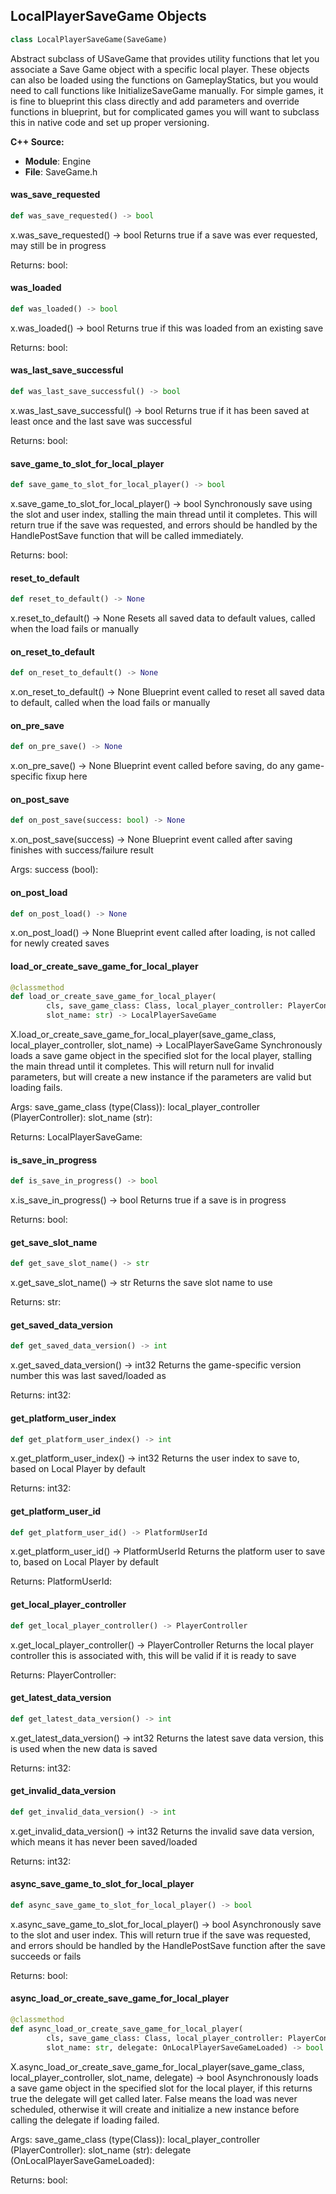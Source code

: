 ## LocalPlayerSaveGame Objects

```python
class LocalPlayerSaveGame(SaveGame)
```

Abstract subclass of USaveGame that provides utility functions that let you associate a Save Game object with a specific local player.
These objects can also be loaded using the functions on GameplayStatics, but you would need to call functions like InitializeSaveGame manually.
For simple games, it is fine to blueprint this class directly and add parameters and override functions in blueprint,
but for complicated games you will want to subclass this in native code and set up proper versioning.

**C++ Source:**

- **Module**: Engine
- **File**: SaveGame.h

<a id="unreal.LocalPlayerSaveGame.was_save_requested"></a>

#### was_save_requested

```python
def was_save_requested() -> bool
```

x.was_save_requested() -> bool
Returns true if a save was ever requested, may still be in progress

Returns:
    bool:

<a id="unreal.LocalPlayerSaveGame.was_loaded"></a>

#### was_loaded

```python
def was_loaded() -> bool
```

x.was_loaded() -> bool
Returns true if this was loaded from an existing save

Returns:
    bool:

<a id="unreal.LocalPlayerSaveGame.was_last_save_successful"></a>

#### was_last_save_successful

```python
def was_last_save_successful() -> bool
```

x.was_last_save_successful() -> bool
Returns true if it has been saved at least once and the last save was successful

Returns:
    bool:

<a id="unreal.LocalPlayerSaveGame.save_game_to_slot_for_local_player"></a>

#### save_game_to_slot_for_local_player

```python
def save_game_to_slot_for_local_player() -> bool
```

x.save_game_to_slot_for_local_player() -> bool
Synchronously save using the slot and user index, stalling the main thread until it completes.
This will return true if the save was requested, and errors should be handled by the HandlePostSave function that will be called immediately.

Returns:
    bool:

<a id="unreal.LocalPlayerSaveGame.reset_to_default"></a>

#### reset_to_default

```python
def reset_to_default() -> None
```

x.reset_to_default() -> None
Resets all saved data to default values, called when the load fails or manually

<a id="unreal.LocalPlayerSaveGame.on_reset_to_default"></a>

#### on_reset_to_default

```python
def on_reset_to_default() -> None
```

x.on_reset_to_default() -> None
Blueprint event called to reset all saved data to default, called when the load fails or manually

<a id="unreal.LocalPlayerSaveGame.on_pre_save"></a>

#### on_pre_save

```python
def on_pre_save() -> None
```

x.on_pre_save() -> None
Blueprint event called before saving, do any game-specific fixup here

<a id="unreal.LocalPlayerSaveGame.on_post_save"></a>

#### on_post_save

```python
def on_post_save(success: bool) -> None
```

x.on_post_save(success) -> None
Blueprint event called after saving finishes with success/failure result

Args:
    success (bool):

<a id="unreal.LocalPlayerSaveGame.on_post_load"></a>

#### on_post_load

```python
def on_post_load() -> None
```

x.on_post_load() -> None
Blueprint event called after loading, is not called for newly created saves

<a id="unreal.LocalPlayerSaveGame.load_or_create_save_game_for_local_player"></a>

#### load_or_create_save_game_for_local_player

```python
@classmethod
def load_or_create_save_game_for_local_player(
        cls, save_game_class: Class, local_player_controller: PlayerController,
        slot_name: str) -> LocalPlayerSaveGame
```

X.load_or_create_save_game_for_local_player(save_game_class, local_player_controller, slot_name) -> LocalPlayerSaveGame
Synchronously loads a save game object in the specified slot for the local player, stalling the main thread until it completes.
This will return null for invalid parameters, but will create a new instance if the parameters are valid but loading fails.

Args:
    save_game_class (type(Class)): 
    local_player_controller (PlayerController): 
    slot_name (str): 

Returns:
    LocalPlayerSaveGame:

<a id="unreal.LocalPlayerSaveGame.is_save_in_progress"></a>

#### is_save_in_progress

```python
def is_save_in_progress() -> bool
```

x.is_save_in_progress() -> bool
Returns true if a save is in progress

Returns:
    bool:

<a id="unreal.LocalPlayerSaveGame.get_save_slot_name"></a>

#### get_save_slot_name

```python
def get_save_slot_name() -> str
```

x.get_save_slot_name() -> str
Returns the save slot name to use

Returns:
    str:

<a id="unreal.LocalPlayerSaveGame.get_saved_data_version"></a>

#### get_saved_data_version

```python
def get_saved_data_version() -> int
```

x.get_saved_data_version() -> int32
Returns the game-specific version number this was last saved/loaded as

Returns:
    int32:

<a id="unreal.LocalPlayerSaveGame.get_platform_user_index"></a>

#### get_platform_user_index

```python
def get_platform_user_index() -> int
```

x.get_platform_user_index() -> int32
Returns the user index to save to, based on Local Player by default

Returns:
    int32:

<a id="unreal.LocalPlayerSaveGame.get_platform_user_id"></a>

#### get_platform_user_id

```python
def get_platform_user_id() -> PlatformUserId
```

x.get_platform_user_id() -> PlatformUserId
Returns the platform user to save to, based on Local Player by default

Returns:
    PlatformUserId:

<a id="unreal.LocalPlayerSaveGame.get_local_player_controller"></a>

#### get_local_player_controller

```python
def get_local_player_controller() -> PlayerController
```

x.get_local_player_controller() -> PlayerController
Returns the local player controller this is associated with, this will be valid if it is ready to save

Returns:
    PlayerController:

<a id="unreal.LocalPlayerSaveGame.get_latest_data_version"></a>

#### get_latest_data_version

```python
def get_latest_data_version() -> int
```

x.get_latest_data_version() -> int32
Returns the latest save data version, this is used when the new data is saved

Returns:
    int32:

<a id="unreal.LocalPlayerSaveGame.get_invalid_data_version"></a>

#### get_invalid_data_version

```python
def get_invalid_data_version() -> int
```

x.get_invalid_data_version() -> int32
Returns the invalid save data version, which means it has never been saved/loaded

Returns:
    int32:

<a id="unreal.LocalPlayerSaveGame.async_save_game_to_slot_for_local_player"></a>

#### async_save_game_to_slot_for_local_player

```python
def async_save_game_to_slot_for_local_player() -> bool
```

x.async_save_game_to_slot_for_local_player() -> bool
Asynchronously save to the slot and user index.
This will return true if the save was requested, and errors should be handled by the HandlePostSave function after the save succeeds or fails

Returns:
    bool:

<a id="unreal.LocalPlayerSaveGame.async_load_or_create_save_game_for_local_player"></a>

#### async_load_or_create_save_game_for_local_player

```python
@classmethod
def async_load_or_create_save_game_for_local_player(
        cls, save_game_class: Class, local_player_controller: PlayerController,
        slot_name: str, delegate: OnLocalPlayerSaveGameLoaded) -> bool
```

X.async_load_or_create_save_game_for_local_player(save_game_class, local_player_controller, slot_name, delegate) -> bool
Asynchronously loads a save game object in the specified slot for the local player, if this returns true the delegate will get called later.
False means the load was never scheduled, otherwise it will create and initialize a new instance before calling the delegate if loading failed.

Args:
    save_game_class (type(Class)): 
    local_player_controller (PlayerController): 
    slot_name (str): 
    delegate (OnLocalPlayerSaveGameLoaded): 

Returns:
    bool:

<a id="unreal.SpringArmComponent"></a>